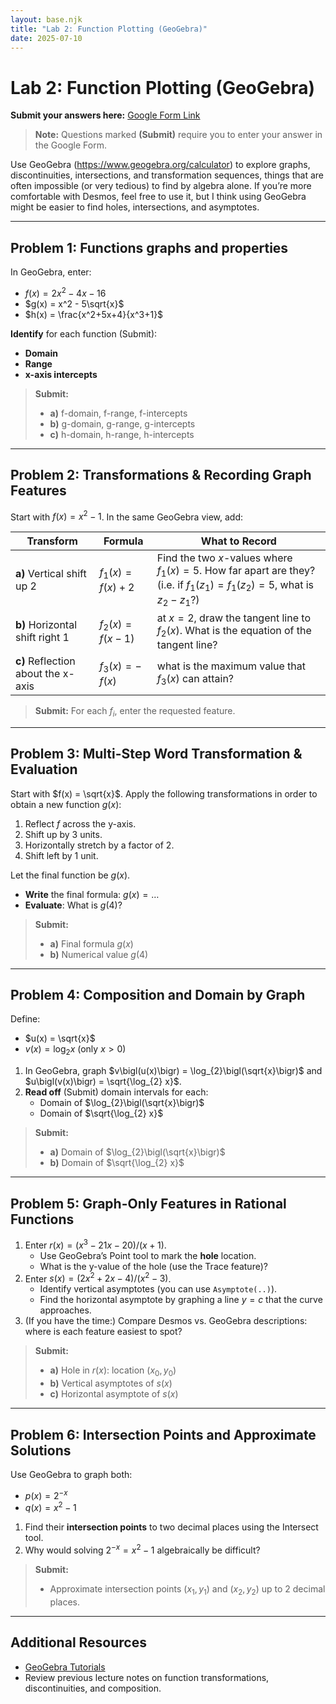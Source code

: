 ```yaml
---
layout: base.njk
title: "Lab 2: Function Plotting (GeoGebra)"
date: 2025-07-10
---
```


# Lab 2: Function Plotting (GeoGebra)

**Submit your answers here:** [Google Form Link]()

> **Note:** Questions marked **(Submit)** require you to enter your answer in the Google Form.

Use GeoGebra (https://www.geogebra.org/calculator) to explore graphs, discontinuities, intersections, and transformation sequences, things that are often impossible (or very tedious) to find by algebra alone. If you’re more comfortable with Desmos, feel free to use it, but I think using GeoGebra might be easier to find holes, intersections, and asymptotes.

---

## Problem 1: Functions graphs and properties

In GeoGebra, enter:
- $f(x) = 2x^2 - 4x - 16$
- $g(x) = x^2 - 5\sqrt{x}$
- $h(x) = \frac{x^2+5x+4}{x^3+1}$

**Identify** for each function (Submit):
   - **Domain**  
   - **Range**  
   - **x-axis intercepts**  

> **Submit:**  
> - **a)** f-domain, f-range, f-intercepts  
> - **b)** g-domain, g-range, g-intercepts
> - **c)** h-domain, h-range, h-intercepts

---

## Problem 2: Transformations & Recording Graph Features

Start with $f(x) = x^2 - 1$. In the same GeoGebra view, add:

| Transform                             | Formula                    | What to Record                        |
|---------------------------------------|----------------------------|---------------------------------------|
| **a)** Vertical shift up 2                   | $f_1(x) = f(x) + 2$        | Find the two $x$-values where $f_1(x)=5$. How far apart are they? (i.e. if $f_1(z_1)=f_1(z_2)=5$, what is $z_2-z_1$?)|
| **b)** Horizontal shift right 1              | $f_2(x) = f(x - 1)$        | at $x=2$, draw the tangent line to $f_2(x)$. What is the equation of the tangent line?|
| **c)** Reflection about the x-axis           | $f_3(x) = -\,f(x)$         | what is the maximum value that $f_3(x)$ can attain?|

> **Submit:** For each $f_i$, enter the requested feature.

---

## Problem 3: Multi-Step Word Transformation & Evaluation

Start with $f(x) = \sqrt{x}$. Apply the following transformations in order to obtain a new function $g(x)$:

1. Reflect $f$ across the y-axis.  
2. Shift up by 3 units.  
3. Horizontally stretch by a factor of 2.  
4. Shift left by 1 unit.

Let the final function be $g(x)$.  
- **Write** the final formula: $g(x) = \dots$  
- **Evaluate**: What is $g(4)$?  

> **Submit:**  
> - **a)** Final formula $g(x)$  
> - **b)** Numerical value $g(4)$  

---

## Problem 4: Composition and Domain by Graph

Define:
- $u(x) = \sqrt{x}$  
- $v(x) = \log_{2} x$  (only $x > 0$)

1. In GeoGebra, graph $v\bigl(u(x)\bigr) = \log_{2}\bigl(\sqrt{x}\bigr)$ and $u\bigl(v(x)\bigr) = \sqrt{\log_{2} x}$.  
2. **Read off** (Submit) domain intervals for each:
   - Domain of $\log_{2}\bigl(\sqrt{x}\bigr)$  
   - Domain of $\sqrt{\log_{2} x}$  

> **Submit:**  
> - **a)** Domain of $\log_{2}\bigl(\sqrt{x}\bigr)$  
> - **b)** Domain of $\sqrt{\log_{2} x}$  

---

## Problem 5: Graph-Only Features in Rational Functions

1. Enter $r(x) = (x^3 -21 x - 20) / (x + 1)$.  
   - Use GeoGebra’s Point tool to mark the **hole** location.  
   - What is the y-value of the hole (use the Trace feature)?  
1. Enter $s(x) = (2 x^2 + 2 x - 4) / (x^2 - 3)$.  
   - Identify vertical asymptotes (you can use `Asymptote(..)`).  
   - Find the horizontal asymptote by graphing a line $y = c$ that the curve approaches.  
1. (If you have the time:) Compare Desmos vs. GeoGebra descriptions: where is each feature easiest to spot?

> **Submit:**  
> - **a)** Hole in $r(x)$: location $(x_0, y_0)$  
> - **b)** Vertical asymptotes of $s(x)$  
> - **c)** Horizontal asymptote of $s(x)$  

---

## Problem 6: Intersection Points and Approximate Solutions

Use GeoGebra to graph both:
- $p(x) = 2^{-x}$  
- $q(x) = x^2 - 1$

1. Find their **intersection points** to two decimal places using the Intersect tool.  
2. Why would solving $2^{-x} = x^2 - 1$ algebraically be difficult?

> **Submit:**  
> - Approximate intersection points $(x_1, y_1)$ and $(x_2, y_2)$ up to 2 decimal places.

---

## Additional Resources

- [GeoGebra Tutorials](https://www.geogebra.org/m/etg2rk8j)  
- Review previous lecture notes on function transformations, discontinuities, and composition.  

